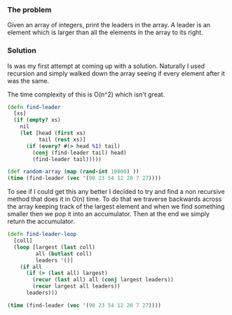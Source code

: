### The problem

Given an array of integers, print the leaders in the array. A leader is an element which is larger than all the elements in the array to its right.


### Solution

Is was my first attempt at coming up with a solution. Naturally I used recursion and simply walked down the array seeing if every element after it was the same.

The time complexity of this is O(n^2) which isn't great.

```clojure
(defn find-leader
  [xs]
  (if (empty? xs)
    nil
    (let [head (first xs)
          tail (rest xs)]
      (if (every? #(> head %1) tail)
        (conj (find-leader tail) head)
        (find-leader tail)))))

(def random-array (map (rand-int 10000) ))
(time (find-leader (vec '(98 23 54 12 20 7 27))))
```

To see if I could get this any better I decided to try and find a non recursive method that does it in O(n) time. To do that we traverse backwards across the array keeping track of the largest element and when we find something smaller then we pop it into an accumulator. Then at the end we simply return the accumulator. 

```clojure
(defn find-leader-loop
  [coll]
  (loop [largest (last coll)
         all (butlast coll)
         leaders '()]
    (if all
      (if (> (last all) largest)
        (recur (last all) all (conj largest leaders))
        (recur largest all leaders))
      leaders)))

(time (find-leader (vec '(98 23 54 12 20 7 27))))
```
